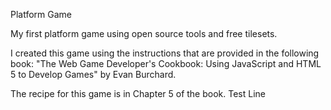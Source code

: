 Platform Game

My first platform game using open source tools and free tilesets.

I created this game using the instructions that are provided in the following book:
"The Web Game Developer's Cookbook: Using JavaScript and HTML 5 to Develop Games" by Evan Burchard.


The recipe for this game is in Chapter 5 of the book.
 Test Line
 